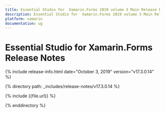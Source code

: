 ```yaml
---
title: Essential Studio for  Xamarin.Forms 2019 volume 3 Main Release Release Notes  
description: Essential Studio for  Xamarin.Forms 2019 volume 3 Main Release Release Notes  
platform: xamarin
documentation: ug
---
```


# Essential Studio for  Xamarin.Forms  Release Notes  

{% include release-info.html date="October 3, 2019"  version="v17.3.0.14" %} 


{% directory path: _includes/release-notes/v17.3.0.14 %}

{% include {{file.url}} %}

{% enddirectory %}